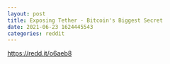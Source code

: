 ```yaml
--- 
layout: post 
title: Exposing Tether - Bitcoin's Biggest Secret 
date: 2021-06-23 1624445543 
categories: reddit 
--- 
```

https://redd.it/o6aeb8